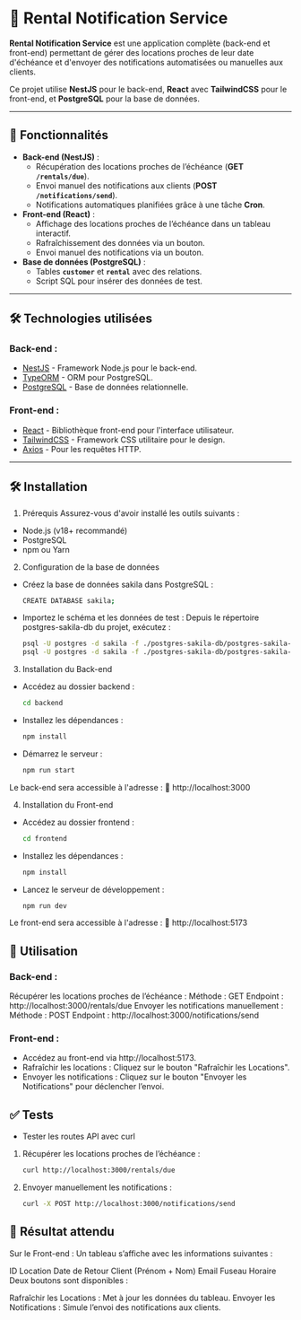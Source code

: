 # 🚀 Rental Notification Service

**Rental Notification Service** est une application complète (back-end et front-end) permettant de gérer des locations proches de leur date d'échéance et d'envoyer des notifications automatisées ou manuelles aux clients.

Ce projet utilise **NestJS** pour le back-end, **React** avec **TailwindCSS** pour le front-end, et **PostgreSQL** pour la base de données.

---

## **🧩 Fonctionnalités**

- **Back-end (NestJS)** :
  - Récupération des locations proches de l’échéance (**GET `/rentals/due`**).
  - Envoi manuel des notifications aux clients (**POST `/notifications/send`**).
  - Notifications automatiques planifiées grâce à une tâche **Cron**.
- **Front-end (React)** :
  - Affichage des locations proches de l’échéance dans un tableau interactif.
  - Rafraîchissement des données via un bouton.
  - Envoi manuel des notifications via un bouton.
- **Base de données (PostgreSQL)** :
  - Tables **`customer`** et **`rental`** avec des relations.
  - Script SQL pour insérer des données de test.

---

## **🛠️ Technologies utilisées**

### **Back-end :**
- [NestJS](https://nestjs.com/) - Framework Node.js pour le back-end.
- [TypeORM](https://typeorm.io/) - ORM pour PostgreSQL.
- [PostgreSQL](https://www.postgresql.org/) - Base de données relationnelle.

### **Front-end :**
- [React](https://reactjs.org/) - Bibliothèque front-end pour l'interface utilisateur.
- [TailwindCSS](https://tailwindcss.com/) - Framework CSS utilitaire pour le design.
- [Axios](https://axios-http.com/) - Pour les requêtes HTTP.

---

## 🛠️ Installation
1. Prérequis
Assurez-vous d'avoir installé les outils suivants :
- Node.js (v18+ recommandé)
- PostgreSQL
- npm ou Yarn

2. Configuration de la base de données
- Créez la base de données sakila dans PostgreSQL :
    ```bash
    CREATE DATABASE sakila;
- Importez le schéma et les données de test : Depuis le répertoire postgres-sakila-db du projet, exécutez :
    ```bash
    psql -U postgres -d sakila -f ./postgres-sakila-db/postgres-sakila-schema.sql
    psql -U postgres -d sakila -f ./postgres-sakila-db/postgres-sakila-insert-data.sql
3. Installation du Back-end
- Accédez au dossier backend :
    ```bash
    cd backend
- Installez les dépendances :
    ```bash
    npm install
- Démarrez le serveur :
    ```bash
    npm run start
Le back-end sera accessible à l'adresse :
📍 http://localhost:3000

4. Installation du Front-end
- Accédez au dossier frontend :

    ```bash
    cd frontend
- Installez les dépendances :

    ```bash
    npm install
- Lancez le serveur de développement :

    ```bash
    npm run dev
Le front-end sera accessible à l'adresse :
📍 http://localhost:5173

## 🚀 Utilisation
### Back-end :
Récupérer les locations proches de l’échéance :
Méthode : GET
Endpoint : http://localhost:3000/rentals/due
Envoyer les notifications manuellement :
Méthode : POST
Endpoint : http://localhost:3000/notifications/send

### Front-end :
- Accédez au front-end via http://localhost:5173.
- Rafraîchir les locations : Cliquez sur le bouton "Rafraîchir les Locations".
- Envoyer les notifications : Cliquez sur le bouton "Envoyer les Notifications" pour déclencher l’envoi.
## ✅ Tests
- Tester les routes API avec curl

1. Récupérer les locations proches de l’échéance :
    ```bash
    curl http://localhost:3000/rentals/due
2. Envoyer manuellement les notifications :
    ```bash
    curl -X POST http://localhost:3000/notifications/send
## 🎨 Résultat attendu
Sur le Front-end :
Un tableau s’affiche avec les informations suivantes :

ID Location
Date de Retour
Client (Prénom + Nom)
Email
Fuseau Horaire
Deux boutons sont disponibles :

Rafraîchir les Locations : Met à jour les données du tableau.
Envoyer les Notifications : Simule l’envoi des notifications aux clients.